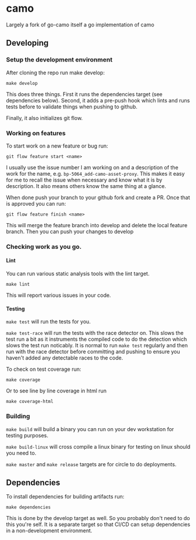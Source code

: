 # camo

Largely a fork of go-camo itself a go implementation of camo

## Developing

### Setup the development environment

After cloning the repo run make develop:

`make develop`


This does three things. First it runs the dependencies target (see dependencies below). Second, it adds a pre-push hook which lints and runs tests before to validate things when pushing to github.

Finally, it also initializes git flow.

### Working on features

To start work on a new feature or bug run:

`git flow feature start <name>`

I usually use the issue number I am working on and a description of the work for the name, e.g. `bp-5064_add-camo-asset-proxy`. This makes it easy for me to recall the issue when necessary and know what it is by description. It also means others know the same thing at a glance.


When done push your branch to your github fork and create a PR. Once that is approved you can run:

`git flow feature finish <name>`

This will merge the feature branch into develop and delete the local feature branch. Then you can push your changes to develop


### Checking work as you go.

#### Lint

You can run various static analysis tools with the lint target.

`make lint`

This will report various issues in your code.

#### Testing

`make test` will run the tests for you.

`make test-race` will run the tests with the race detector on. This slows the test run a bit as it instruments the compiled code to do the detection which slows the test run noticably. It is normal to run `make test` regularly and then run with the race detector before committing and pushing to ensure you haven't added any detectable races to the code.

To check on test coverage run:

`make coverage`

Or to see line by line coverage in html run

`make coverage-html`


### Building

`make build` will build a binary you can run on your dev workstation for testing purposes.

`make build-linux` will cross compile a linux binary for testing on linux should you need to.

`make master` and `make release` targets are for circle to do deployments.



## Dependencies

To install dependencies for building artifacts run:

`make dependencies`

This is done by the develop target as well. So you probably don't need to do this you're self. It is a separate target so that CI/CD can setup dependencies in a non-development environment.
